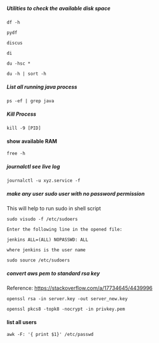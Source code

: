##### Utilities to check the available disk space

```
df -h

pydf

discus

di

du -hsc *

du -h | sort -h
```

##### List all running java process

```
ps -ef | grep java
```

##### Kill Process

```
kill -9 [PID]
```

#### show available RAM

```
free -h
```

##### journalctl see live log

```
journalctl -u xyz.service -f
```


##### make any user sudo user with no password permission

This will help to run sudo in shell script

```
sudo visudo -f /etc/sudoers

Enter the following line in the opened file:

jenkins ALL=(ALL) NOPASSWD: ALL

where jenkins is the user name

sudo source /etc/sudoers
```

##### convert aws pem to standard rsa key

Reference: https://stackoverflow.com/a/17734645/4439996
```
openssl rsa -in server.key -out server_new.key

openssl pkcs8 -topk8 -nocrypt -in privkey.pem
```

#### list all users

``` awk -F: '{ print $1}' /etc/passwd ```

